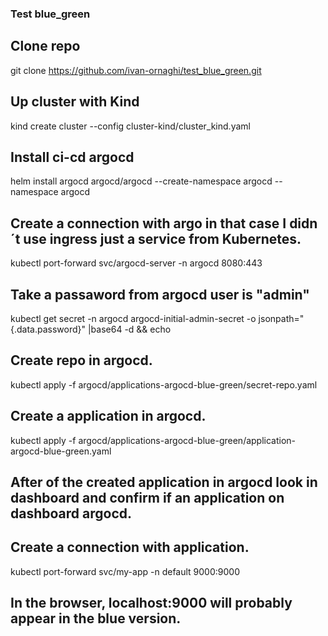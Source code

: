 ### Test blue_green ###

## Clone repo ##

git clone https://github.com/ivan-ornaghi/test_blue_green.git

## Up cluster with Kind ##

kind create cluster --config cluster-kind/cluster_kind.yaml

## Install ci-cd argocd ##

helm install argocd argocd/argocd --create-namespace argocd --namespace argocd

## Create a connection with argo in that case I didn´t use ingress just a service from Kubernetes. ##

kubectl port-forward svc/argocd-server -n argocd 8080:443

## Take a passaword from argocd user is "admin" ##

kubectl get secret -n argocd argocd-initial-admin-secret -o jsonpath="{.data.password}" |base64 -d && echo

## Create repo in argocd. ##

kubectl apply -f argocd/applications-argocd-blue-green/secret-repo.yaml

## Create a application in argocd. ## 

kubectl apply -f argocd/applications-argocd-blue-green/application-argocd-blue-green.yaml

## After of the created application in argocd look in dashboard and confirm if an application on dashboard argocd. ##

## Create a connection with application. ##

kubectl port-forward svc/my-app -n default 9000:9000

## In the browser, localhost:9000 will probably appear in the blue version. ##

